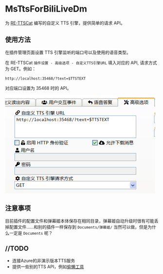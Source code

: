 # MsTtsForBiliLiveDm

为 [RE-TTSCat](https://github.com/Elepover/RE-TTSCat) 编写的自定义 TTS 引擎，提供简单的请求 API。

## 使用方法

在插件管理页面设置 TTS 引擎监听的端口号以及使用的语音类型。

在 RE-TTSCat `插件设置 - 高级选项 - 自定义TTS引擎URL` 填入对应的 API, 请求方式为 GET。例如：

```
http://localhost:35468/?text=$TTSTEXT
```

对应端口设置为 35468 时的 API。

![usage.png](img/usage.png)

## 注意事项

目前插件的配置文件和弹幕姬本体保存在相同目录，弹幕姬自动升级时很有可能丢掉配置文件……和别的插件一样保存到 `Documents/弹幕姬/` 当然可以做，但是为什么一定是 `Documents` 呢？

## //TODO

- 连接Azure的非演示版本TTS服务
- 提供一些别的TTS API，例如[偷懒工具](https://toolight.cn/media/reading)